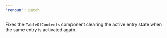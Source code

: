 ```yaml
---
'renoun': patch
---
```


Fixes the `TableOfContents` component clearing the active entry state when the same entry is activated again.

